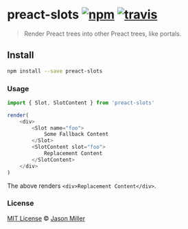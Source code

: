 # preact-slots [![npm](https://img.shields.io/npm/v/preact-slots.svg?style=flat)](https://www.npmjs.org/package/preact-slots) [![travis](https://travis-ci.org/developit/preact-slots.svg?branch=master)](https://travis-ci.org/developit/preact-slots)

> Render Preact trees into other Preact trees, like portals.


## Install

```sh
npm install --save preact-slots
```


### Usage

```js
import { Slot, SlotContent } from 'preact-slots'

render(
	<div>
		<Slot name="foo">
			Some Fallback Content
		</Slot>
		<SlotContent slot="foo">
			Replacement Content
		</SlotContent>
	</div>
)
```

The above renders `<div>Replacement Content</div>`.


### License

[MIT License](https://oss.ninja/mit/developit) © [Jason Miller](https://jasonformat.com)
